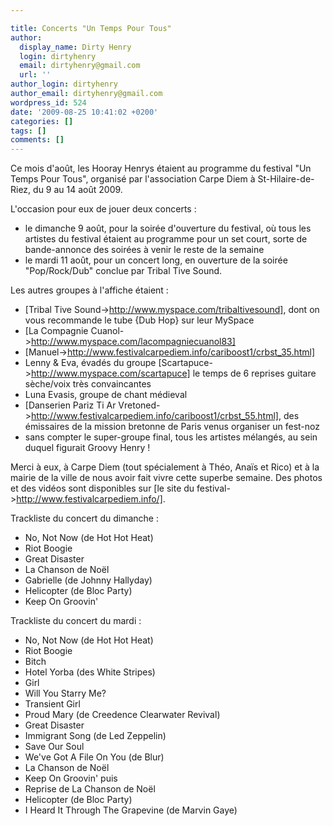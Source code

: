 ```yaml
---

title: Concerts "Un Temps Pour Tous"
author:
  display_name: Dirty Henry
  login: dirtyhenry
  email: dirtyhenry@gmail.com
  url: ''
author_login: dirtyhenry
author_email: dirtyhenry@gmail.com
wordpress_id: 524
date: '2009-08-25 10:41:02 +0200'
categories: []
tags: []
comments: []
---
```

Ce mois d'août, les Hooray Henrys étaient au programme du festival "Un Temps Pour Tous", organisé par l'association Carpe Diem à St-Hilaire-de-Riez, du 9 au 14 août 2009.

L'occasion pour eux de jouer deux concerts :
- le dimanche 9 août, pour la soirée d'ouverture du festival, où tous les artistes du festival étaient au programme pour un set court, sorte de bande-annonce des soirées à venir le reste de la semaine
- le mardi 11 août, pour un concert long, en ouverture de la soirée "Pop/Rock/Dub" conclue par Tribal Tive Sound.

Les autres groupes à l'affiche étaient :
- [Tribal Tive Sound->http://www.myspace.com/tribaltivesound], dont on vous recommande le tube {Dub Hop} sur leur MySpace
- [La Compagnie Cuanol->http://www.myspace.com/lacompagniecuanol83]
- [Manuel->http://www.festivalcarpediem.info/cariboost1/crbst_35.html]
- Lenny & Eva, évadés du groupe [Scartapuce->http://www.myspace.com/scartapuce] le temps de 6 reprises guitare sèche/voix très convaincantes 
- Luna Evasis, groupe de chant médieval
- [Danserien Pariz Ti Ar Vretoned->http://www.festivalcarpediem.info/cariboost1/crbst_55.html], des émissaires de la mission bretonne de Paris venus organiser un fest-noz
- sans compter le super-groupe final, tous les artistes mélangés, au sein duquel figurait Groovy Henry !

Merci à eux, à Carpe Diem (tout spécialement à Théo, Anaïs et Rico) et à la mairie de la ville de nous avoir fait vivre cette superbe semaine. Des photos et des vidéos sont disponibles sur [le site du festival->http://www.festivalcarpediem.info/].

Trackliste du concert du dimanche :
- No, Not Now (de Hot Hot Heat)
- Riot Boogie
- Great Disaster
- La Chanson de Noël
- Gabrielle (de Johnny Hallyday)
- Helicopter (de Bloc Party)
- Keep On Groovin'

Trackliste du concert du mardi :
- No, Not Now (de Hot Hot Heat)
- Riot Boogie
- Bitch
- Hotel Yorba (des White Stripes)
- Girl
- Will You Starry Me?
- Transient Girl
- Proud Mary (de Creedence Clearwater Revival)
- Great Disaster
- Immigrant Song (de Led Zeppelin)
- Save Our Soul
- We've Got A File On You (de Blur)
- La Chanson de Noël
- Keep On Groovin'
puis
- Reprise de La Chanson de Noël
- Helicopter (de Bloc Party)
- I Heard It Through The Grapevine (de Marvin Gaye)

<object width="425" height="344"><param name="movie" value="http://www.youtube.com/v/-auyB5FDtRw&hl=fr&fs=1&"></param><param name="allowFullScreen" value="true"></param><param name="allowscriptaccess" value="always"></param><embed src="http://www.youtube.com/v/-auyB5FDtRw&hl=fr&fs=1&" type="application/x-shockwave-flash" allowscriptaccess="always" allowfullscreen="true" width="425" height="344"></embed></object>
